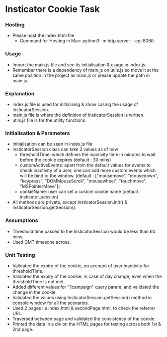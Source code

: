 # Insticator Cookie Task

### Hosting
- Please host the index.html file
  - Command for Hosting in Mac: python3 -m http.server --cgi 8080

### Usage
- Import the main.js file and see its initialisation & usage in index.js.
- Remember there is a dependency of main.js on utils.js so move it at the same position in the project as main.js or please update the path in main.js.

### Explanation
- index.js file is used for initialising & show casing the usage of InsticatorSession.
- main.js file is where the definition of InsticatorSession is written.
- utils.js file is for the utility functions.

### Initialisation & Parameters
- Initialisation can be seen in index.js file
- InsticatorSession class can take 3 values as of now
  - thresholdTime: which defines the inactivity time in minutes to wait before the cookie expires (default : 30 mins)
  - customActiveEvents: apart from the default values for events to check inactivity of a user, one can add more custom events which will be bind to the window. (default : ["mousemove", "mousedown", "keypress", "DOMMouseScroll", "mousewheel", "touchmove", "MSPointerMove"])
  - cookieName: user can set a custom cookie name (default : insticator_session)
- All methods are private, except InsticatorSession.init() & InsticatorSession.getSession().

### Assumptions
- Threshold time passed to the InsticatorSession would be less than 60 mins.
- Used GMT timezone across.

### Unit Testing
- Validated the expiry of the cookie, on account of user inactivity for thresholdTime.
- Validated the expiry of the cookie, in case of day change, even when the thresholdTime is not met.
- Added different values for "?campaign" query param, and validated the change in the cookie.
- Validated the values using InsticatorSession.getSession() method in console window for all the scenarios.
- Used 2 pages i.e index.html & secondPage.html, to check the referrer URL.
- Traversed between page and validated the consistency of the cookie.
- Printed the data in a div on the HTML pages for testing across both 1st & 2nd page.

